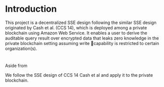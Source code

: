 # Introduction
This project is a decentralized SSE design following the similar SSE design originated by Cash et al. (CCS 14), which is deployed among a private blockchain using Amazon Web Service. It enables a user to derive the auditable query result over encrypted data that leaks zero knowledge in the private blockchain setting assuming write capability is restricted to certain organization(s).

# 

Aside from 

We follow the SSE design of CCS 14 Cash et al and apply it to the private blockchain.